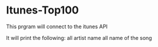 # Itunes-Top100

This prgram will connect to the itunes API

It will print the following:
all artist name
all name of the song
